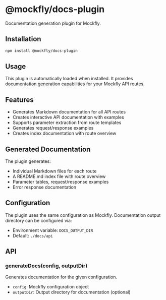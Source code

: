 # @mockfly/docs-plugin

Documentation generation plugin for Mockfly.

## Installation

```bash
npm install @mockfly/docs-plugin
```

## Usage

This plugin is automatically loaded when installed. It provides documentation generation capabilities for your Mockfly API routes.

## Features

- Generates Markdown documentation for all API routes
- Creates interactive API documentation with examples
- Supports parameter extraction from route templates
- Generates request/response examples
- Creates index documentation with route overview

## Generated Documentation

The plugin generates:
- Individual Markdown files for each route
- A README.md index file with route overview
- Parameter tables, request/response examples
- Error response documentation

## Configuration

The plugin uses the same configuration as Mockfly. Documentation output directory can be configured via:

- Environment variable: `DOCS_OUTPUT_DIR`
- Default: `./docs/api`

## API

### generateDocs(config, outputDir)

Generates documentation for the given configuration.

- `config`: Mockfly configuration object
- `outputDir`: Output directory for documentation (optional)